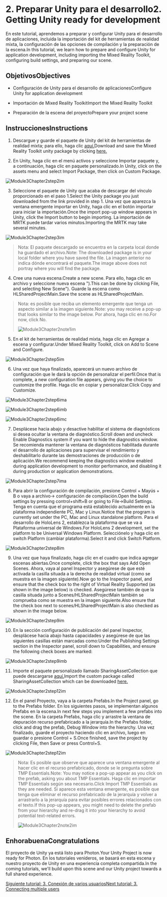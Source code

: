 # <a name="2-getting-unity-ready-for-development"></a><span data-ttu-id="3eb49-101">2. Preparar Unity para el desarrollo</span><span class="sxs-lookup"><span data-stu-id="3eb49-101">2. Getting Unity ready for development</span></span> 


<span data-ttu-id="3eb49-102">En este tutorial, aprendemos a preparar y configurar Unity para el desarrollo de aplicaciones, incluida la importación del kit de herramientas de realidad mixta, la configuración de las opciones de compilación y la preparación de la escena.</span><span class="sxs-lookup"><span data-stu-id="3eb49-102">In this tutorial, we learn how to prepare and configure Unity for application development, including importing the Mixed Reality Toolkit, configuring build settings, and preparing our scene.</span></span>

## <a name="objectives"></a><span data-ttu-id="3eb49-103">Objetivos</span><span class="sxs-lookup"><span data-stu-id="3eb49-103">Objectives</span></span>

- <span data-ttu-id="3eb49-104">Configuración de Unity para el desarrollo de aplicaciones</span><span class="sxs-lookup"><span data-stu-id="3eb49-104">Configure Unity for application development</span></span>

- <span data-ttu-id="3eb49-105">Importación de Mixed Reality Toolkit</span><span class="sxs-lookup"><span data-stu-id="3eb49-105">Import the Mixed Reality Toolkit</span></span>

- <span data-ttu-id="3eb49-106">Preparación de la escena del proyecto</span><span class="sxs-lookup"><span data-stu-id="3eb49-106">Prepare your project scene</span></span>

## <a name="instructions"></a><span data-ttu-id="3eb49-107">Instrucciones</span><span class="sxs-lookup"><span data-stu-id="3eb49-107">Instructions</span></span>

1. <span data-ttu-id="3eb49-108">Descargue y guarde el paquete de Unity del kit de herramientas de realidad mixta; para ello, haga clic [aquí.](https://github.com/microsoft/MixedRealityToolkit-Unity/releases/download/v2.0.0-RC2.1/Microsoft.MixedReality.Toolkit.Unity.Foundation-v2.0.0-RC2.1.unitypackage)</span><span class="sxs-lookup"><span data-stu-id="3eb49-108">Download and save the Mixed Reality Toolkit unity package by clicking [here.](https://github.com/microsoft/MixedRealityToolkit-Unity/releases/download/v2.0.0-RC2.1/Microsoft.MixedReality.Toolkit.Unity.Foundation-v2.0.0-RC2.1.unitypackage)</span></span>

2. <span data-ttu-id="3eb49-109">En Unity, haga clic en el menú activos y seleccione Importar paquete y, a continuación, haga clic en paquete personalizado.</span><span class="sxs-lookup"><span data-stu-id="3eb49-109">In Unity, click on the assets menu and select Import Package, then click on Custom Package.</span></span>

![Module3Chapter2step2im](images/module3chapter2step2im.PNG)

3. <span data-ttu-id="3eb49-111">Seleccione el paquete de Unity que acaba de descargar del vínculo proporcionado en el paso 1.</span><span class="sxs-lookup"><span data-stu-id="3eb49-111">Select the Unity package you just downloaded from the link provided in step 1.</span></span> <span data-ttu-id="3eb49-112">Una vez que aparezca la ventana emergente importar en Unity, haga clic en el botón importar para iniciar la importación.</span><span class="sxs-lookup"><span data-stu-id="3eb49-112">Once the import pop-up window appears in Unity, click the Import button to begin importing.</span></span> <span data-ttu-id="3eb49-113">La importación de MRTK puede tardar varios minutos.</span><span class="sxs-lookup"><span data-stu-id="3eb49-113">Importing the MRTK may take several minutes.</span></span>

![Module3Chapter2step3im](images/module3chapter2step3im.PNG)

> <span data-ttu-id="3eb49-115">Nota: El paquete descargado se encuentra en la carpeta local donde ha guardado el archivo.</span><span class="sxs-lookup"><span data-stu-id="3eb49-115">Note: The downloaded package is in your local folder where you have saved the file.</span></span> <span data-ttu-id="3eb49-116">La imagen anterior no indica dónde encontrará el paquete.</span><span class="sxs-lookup"><span data-stu-id="3eb49-116">The image above does not portray where you will find the package.</span></span>

4. <span data-ttu-id="3eb49-117">Cree una nueva escena.</span><span class="sxs-lookup"><span data-stu-id="3eb49-117">Create a new scene.</span></span> <span data-ttu-id="3eb49-118">Para ello, haga clic en archivo y seleccione nueva escena ").</span><span class="sxs-lookup"><span data-stu-id="3eb49-118">This can be done by clicking File, and selecting New Scene").</span></span> <span data-ttu-id="3eb49-119">Guarde la escena como HLSharedProjectMain.</span><span class="sxs-lookup"><span data-stu-id="3eb49-119">Save the scene as HLSharedProjectMain.</span></span>

> <span data-ttu-id="3eb49-120">Nota: es posible que reciba un elemento emergente que tenga un aspecto similar a la imagen siguiente.</span><span class="sxs-lookup"><span data-stu-id="3eb49-120">Note: you may receive a pop-up that looks similar to the image below.</span></span> <span data-ttu-id="3eb49-121">Por ahora, haga clic en no.</span><span class="sxs-lookup"><span data-stu-id="3eb49-121">For now, click No.</span></span>
>
> ![Module3Chapter2note1im](images/module3chapter2note1im.PNG)

5. <span data-ttu-id="3eb49-123">En el kit de herramientas de realidad mixta, haga clic en Agregar a escena y configurar.</span><span class="sxs-lookup"><span data-stu-id="3eb49-123">Under Mixed Reality Toolkit, click on Add to Scene and Configure.</span></span>

![Module3Chapter2step5im](images/module3chapter2step5im.PNG)

6. <span data-ttu-id="3eb49-125">Una vez que haya finalizado, aparecerá un nuevo archivo de configuración que le dará la opción de personalizar el perfil.</span><span class="sxs-lookup"><span data-stu-id="3eb49-125">Once that is complete, a new configuration file appears, giving you the choice to customize the profile.</span></span> <span data-ttu-id="3eb49-126">Haga clic en copiar y personalizar.</span><span class="sxs-lookup"><span data-stu-id="3eb49-126">Click Copy and Customize.</span></span>

![Module3Chapter2step6ima](images/module3chapter2step6ima.PNG)

![Module3Chapter2step6imb](images/module3chapter2step6imb.PNG)

![Module3Chapter2step6imc](images/module3chapter2step6imc.PNG)

7. <span data-ttu-id="3eb49-130">Desplácese hacia abajo y desactive habilitar el sistema de diagnósticos si desea ocultar la ventana de diagnóstico.</span><span class="sxs-lookup"><span data-stu-id="3eb49-130">Scroll down and uncheck Enable Diagnostics system if you want to hide the diagnostics window.</span></span> <span data-ttu-id="3eb49-131">Se recomienda mantener la ventana de diagnósticos habilitada durante el desarrollo de aplicaciones para supervisar el rendimiento y deshabilitarlo durante las demostraciones de producción o de aplicación.</span><span class="sxs-lookup"><span data-stu-id="3eb49-131">We recommend keeping the diagnostics window enabled during application development to monitor performance, and disabling it during production or application demonstrations.</span></span> 

![Module3Chapter2step7ima](images/module3chapter2step7ima.PNG)

8. <span data-ttu-id="3eb49-133">Para abrir la configuración de compilación, presione Control + Mayús + B o vaya a archivo-> configuración de compilación.</span><span class="sxs-lookup"><span data-stu-id="3eb49-133">Open the build settings by pressing control+shift+B or going to File->Build Settings.</span></span> <span data-ttu-id="3eb49-134">Tenga en cuenta que el programa está establecido actualmente en la plataforma independiente PC, Mac y Linux.</span><span class="sxs-lookup"><span data-stu-id="3eb49-134">Notice that the program is currently set under the PC, Mac and Linux standalone platform.</span></span> <span data-ttu-id="3eb49-135">Para el desarrollo de HoloLens 2, establezca la plataforma que se va a Plataforma universal de Windows.</span><span class="sxs-lookup"><span data-stu-id="3eb49-135">For HoloLens 2 development, set the platform to be Universal Windows Platform.</span></span> <span data-ttu-id="3eb49-136">Selecciónelo y haga clic en switch Platform (cambiar plataforma).</span><span class="sxs-lookup"><span data-stu-id="3eb49-136">Select it and click Switch Platform.</span></span>

![Module3Chapter2step8im](images/module3chapter2step8im.PNG)

9. <span data-ttu-id="3eb49-138">Una vez que haya finalizado, haga clic en el cuadro que indica agregar escenas abiertas.</span><span class="sxs-lookup"><span data-stu-id="3eb49-138">Once complete, click the box that says Add Open Scenes.</span></span> <span data-ttu-id="3eb49-139">Ahora, vaya al panel Inspector y asegúrese de que esté activada la casilla situada a la derecha de realidad virtual (como se muestra en la imagen siguiente).</span><span class="sxs-lookup"><span data-stu-id="3eb49-139">Now go to the Inspector panel, and ensure that the check box to the right of Virtual Reality Supported (as shown in the image below) is checked.</span></span> <span data-ttu-id="3eb49-140">Asegúrese también de que la casilla situada junto a Scenes/HLSharedProjectMain también se comprueba como se muestra en la imagen siguiente.</span><span class="sxs-lookup"><span data-stu-id="3eb49-140">Also ensure that the check box next to scenes/HLSharedProjectMain is also checked as shown in the image below.</span></span>

![Module3Chapter2step9im](images/module3chapter2step9im.PNG)

10. <span data-ttu-id="3eb49-142">En la sección configuración de publicación del panel Inspector, desplácese hacia abajo hasta capacidades y asegúrese de que las siguientes casillas están marcadas como:</span><span class="sxs-lookup"><span data-stu-id="3eb49-142">Under the Publishing Settings section in the Inspector panel, scroll down to Capabilities, and ensure the following check boxes are marked:</span></span>

![Module3Chapter2step9imb](images/module3chapter2step9imb.PNG)

11. <span data-ttu-id="3eb49-144">Importe el paquete personalizado llamado SharingAssetCollection que puede descargarse [aquí.](https://github.com/microsoft/MixedRealityLearning/releases/tag/development)</span><span class="sxs-lookup"><span data-stu-id="3eb49-144">Import the custom package called SharingAssetCollection which can be downloaded [here.](https://github.com/microsoft/MixedRealityLearning/releases/tag/development)</span></span>

![Module3Chapter2step12im](images/module3chapter2step11im.PNG)

12. <span data-ttu-id="3eb49-146">En el panel Proyecto, vaya a la carpeta Prefabs.</span><span class="sxs-lookup"><span data-stu-id="3eb49-146">In the Project panel, go to the Prefabs folder.</span></span> <span data-ttu-id="3eb49-147">En los siguientes pasos, se implementan algunos Prefabs en la escena.</span><span class="sxs-lookup"><span data-stu-id="3eb49-147">In next few steps you implement a few prefabs into the scene.</span></span> <span data-ttu-id="3eb49-148">En la carpeta Prefabs, haga clic y arrastre la ventana de depuración recurso prefabricado a la jerarquía.</span><span class="sxs-lookup"><span data-stu-id="3eb49-148">In the Prefabs folder, click and drag the prefab, Debug Window into the hierarchy.</span></span> <span data-ttu-id="3eb49-149">Una vez finalizado, guarde el proyecto haciendo clic en archivo, luego en guardar o presione Control + S.</span><span class="sxs-lookup"><span data-stu-id="3eb49-149">Once finished, save the project by clicking File, then Save or press Control+S.</span></span>

![Module3Chapter2step12im](images/module3chapter2step12im.PNG)

   > <span data-ttu-id="3eb49-151">Nota: Es posible que observe que aparece una ventana emergente al hacer clic en el recurso prefabricado, donde se le pregunta sobre TMP Essentials.</span><span class="sxs-lookup"><span data-stu-id="3eb49-151">Note: You may notice a pop-up appear as you click on the prefab, asking you about TMP Essentials.</span></span> <span data-ttu-id="3eb49-152">Haga clic en importar TMP Essentials según sea necesario.</span><span class="sxs-lookup"><span data-stu-id="3eb49-152">Click Import TMP Essentials as they are needed.</span></span> <span data-ttu-id="3eb49-153">Si aparece esta ventana emergente, es posible que tenga que eliminar el recurso prefabricado de la jerarquía y volver a arrastrarlo a la jerarquía para evitar posibles errores relacionados con el texto.</span><span class="sxs-lookup"><span data-stu-id="3eb49-153">If this pop-up appears, you might need to delete the prefab from your hierarchy and re-drag it into your hierarchy to avoid potential text-related errors.</span></span>
   >
>![Module3Chapter2note2im](images/module3chapter2note2im.PNG)


## <a name="congratulations"></a><span data-ttu-id="3eb49-155">Enhorabuena</span><span class="sxs-lookup"><span data-stu-id="3eb49-155">Congratulations</span></span>

<span data-ttu-id="3eb49-156">El proyecto de Unity ya está listo para Photon.</span><span class="sxs-lookup"><span data-stu-id="3eb49-156">Your Unity Project is now ready for Photon.</span></span> <span data-ttu-id="3eb49-157">En los tutoriales venideros, se basará en esta escena y nuestro proyecto de Unity en una experiencia completa compartida.</span><span class="sxs-lookup"><span data-stu-id="3eb49-157">In the coming tutorials, we'll build upon this scene and our Unity project towards a full shared experience.</span></span>

<span data-ttu-id="3eb49-158">[Siguiente tutorial: 3. Conexión de varios usuarios](mrlearning-sharing(photon)-ch3.md)</span><span class="sxs-lookup"><span data-stu-id="3eb49-158">[Next tutorial: 3. Connecting multiple users](mrlearning-sharing(photon)-ch3.md)</span></span>

